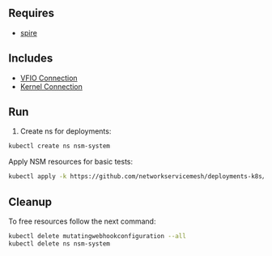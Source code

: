 ## Requires

- [spire](../spire)

## Includes

- [VFIO Connection](../use-cases/Vfio2Noop)
- [Kernel Connection](../use-cases/SriovKernel2Noop)

## Run

1. Create ns for deployments:
```bash
kubectl create ns nsm-system
```

Apply NSM resources for basic tests:
```bash
kubectl apply -k https://github.com/networkservicemesh/deployments-k8s/examples/sriov?ref=756fb341d157f4e21682a604939cea7da4dc74e8
```

## Cleanup

To free resources follow the next command:
```bash
kubectl delete mutatingwebhookconfiguration --all
kubectl delete ns nsm-system
```
